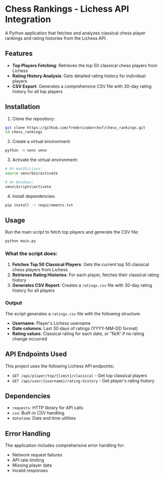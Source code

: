 # Chess Rankings - Lichess API Integration

A Python application that fetches and analyzes classical chess player rankings and rating histories from the Lichess API.

## Features

- **Top Players Fetching**: Retrieves the top 50 classical chess players from Lichess
- **Rating History Analysis**: Gets detailed rating history for individual players
- **CSV Export**: Generates a comprehensive CSV file with 30-day rating history for all top players

## Installation

1. Clone the repository:
```bash
git clone https://github.com/fredericoberchof/chess_rankings.git
cd chess_rankings
```

2. Create a virtual environment:
```bash
python -m venv venv
```

3. Activate the virtual environment:
```bash
# On macOS/Linux:
source venv/bin/activate

# On Windows:
venv\Scripts\activate
```

4. Install dependencies:
```bash
pip install -r requirements.txt
```

## Usage

Run the main script to fetch top players and generate the CSV file:

```bash
python main.py
```

### What the script does:

1. **Fetches Top 50 Classical Players**: Gets the current top 50 classical chess players from Lichess
2. **Retrieves Rating Histories**: For each player, fetches their classical rating history
3. **Generates CSV Report**: Creates a `ratings.csv` file with 30-day rating history for all players

### Output

The script generates a `ratings.csv` file with the following structure:
- **Username**: Player's Lichess username
- **Date columns**: Last 30 days of ratings (YYYY-MM-DD format)
- **Rating values**: Classical rating for each date, or "N/A" if no rating change occurred

## API Endpoints Used

This project uses the following Lichess API endpoints:

- `GET /api/player/top/{limit}/classical` - Get top classical players
- `GET /api/user/{username}/rating-history` - Get player's rating history

## Dependencies

- `requests`: HTTP library for API calls
- `csv`: Built-in CSV handling
- `datetime`: Date and time utilities

## Error Handling

The application includes comprehensive error handling for:
- Network request failures
- API rate limiting
- Missing player data
- Invalid responses

